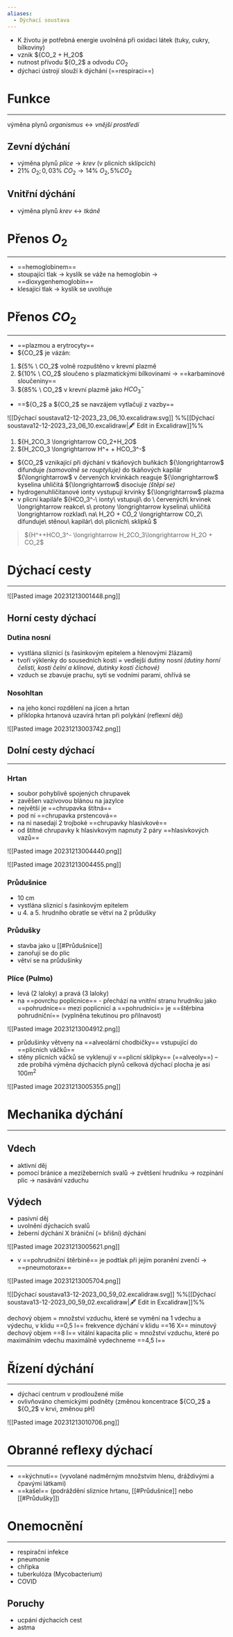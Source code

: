 ```yaml
---
aliases:
  - Dýchací soustava
---
```


- K životu je potřebná energie uvolněná při oxidaci látek (tuky, cukry, bílkoviny)
- vznik ${CO_2 + H_2O$
- nutnost přívodu ${O_2$ a odvodu $CO_2$
- dýchací ústrojí slouží k dýchání (==respiraci==)
# Funkce
---
výměna plynů $organismus \longleftrightarrow vnější \ prostředí$

## Zevní dýchání
- výměna plynů $plíce \longrightarrow krev$ (v plicních sklípcích)
- $21 \% \ O_2; 0,03\% \ CO_2 \longrightarrow 14\% \ O_2, 5\% CO_2$
## Vnitřní dýchání
- výměna plynů $krev \longleftrightarrow tkáně$
# Přenos $O_2$
---
- ==hemoglobinem==
- stoupající tlak $\longrightarrow$ kyslík se váže na hemoglobin $\longrightarrow$ ==dioxygenhemoglobin==
-  klesající tlak $\longrightarrow$ kyslík se uvolňuje
# Přenos $CO_2$
---
- ==plazmou a erytrocyty==
- ${CO_2$ je vázán:
1. ${5\% \ CO_2$ volně rozpuštěno v krevní plazmě
2. ${10\% \ CO_2$ sloučeno s plazmatickými bílkovinami $\longrightarrow$ ==karbaminové sloučeniny==
3. ${85\% \ CO_2$ v krevní plazmě jako $HCO_3^-$
- ==${O_2$ a ${CO_2$ se navzájem vytlačují z vazby==

![[Dýchací soustava12-12-2023_23_06_10.excalidraw.svg]]
%%[[Dýchací soustava12-12-2023_23_06_10.excalidraw|🖋 Edit in Excalidraw]]%%

1. ${H_2CO_3 \longrightarrow CO_2+H_2O$
2. ${H_2CO_3 \longrightarrow H^+ + HCO_3^-$

- ${CO_2$ vznikající při dýchání v tkáňových buňkách ${\longrightarrow$ difunduje _(samovolně se rouptyluje)_ do tkáňových kapilár ${\longrightarrow$ v červených krvinkách reaguje ${\longrightarrow$  kyselina uhličitá ${\longrightarrow$ disociuje _(štěpí se)_
- hydrogenuhličitanové ionty vystupují krvinky ${\longrightarrow$ plazma
- v plicní kapiláře  ${HCO_3^-\ ionty\ vstupují\ do \ červených\ krvinek \longrightarrow reakce\ s\ protony \longrightarrow kyselina\ uhličitá \longrightarrow rozklad\ na\ H_2O + CO_2 \longrightarrow CO_2\ difunduje\ stěnou\ kapilár\ do\ plicních\ sklípků $ 

>${H^++HCO_3^- \longrightarrow H_2CO_3\longrightarrow H_2O + CO_2$

# Dýchací cesty
---

![[Pasted image 20231213001448.png]]

## Horní cesty dýchací
### Dutina nosní
- vystlána sliznicí (s řasinkovým epitelem a hlenovými žlázami)
- tvoří výklenky do sousedních kostí = vedlejší dutiny nosní _(dutiny horní čelisti, kosti čelní a klínové, dutinky kosti čichové)_
- vzduch se zbavuje prachu, sytí se vodními parami, ohřívá se
### Nosohltan
- na jeho konci rozdělení na jícen a hrtan
- příklopka hrtanová uzavírá hrtan při polykání (reflexní děj)

![[Pasted image 20231213003742.png]]

## Dolní cesty dýchací
---
### Hrtan
- soubor pohyblivě spojených chrupavek
- zavěšen vazivovou blánou na jazylce
- největší je ==chrupavka štítná==
- pod ní ==chrupavka prstencová==
- na ni nasedají 2 trojboké ==chrupavky hlasivkové==
- od štítné chrupavky k hlasivkovým napnuty 2 páry ==hlasivkových vazů==

![[Pasted image 20231213004440.png]]

![[Pasted image 20231213004455.png]]

### Průdušnice
- 10 cm
- vystlána sliznicí s řasinkovým epitelem
- u 4. a 5. hrudního obratle se větví na 2 průdušky
### Průdušky
- stavba jako u [[#Průdušnice]]
- zanořují se do plic
- větví se na průdušinky
### Plíce (Pulmo)
- levá (2 laloky) a pravá (3 laloky)
- na ==povrchu poplicnice== - přechází  na vnitřní stranu hrudníku jako ==pohrudnice==
mezi poplicnicí a ==pohrudnicí== je ==štěrbina pohrudniční== (vyplněna tekutinou pro přilnavost)

![[Pasted image 20231213004912.png]]

- průdušinky větveny na ==alveolární chodbičky== vstupující do ==plicních váčků==
- stěny plicních váčků se vyklenují v ==plicní sklípky== (==alveoly==) – zde probíhá výměna dýchacích plynů
celková dýchací plocha je asi $100 m^2$

![[Pasted image 20231213005355.png]]

# Mechanika dýchání
---
## Vdech
- aktivní děj
- pomocí bránice a mezižeberních svalů $\longrightarrow$ zvětšení hrudníku $\longrightarrow$  rozpínání plic $\longrightarrow$ nasávání vzduchu

## Výdech
- pasivní děj
- uvolnění dýchacích svalů
- žeberní dýchání X brániční (= břišní) dýchání

![[Pasted image 20231213005621.png]]

- v ==pohrudniční štěrbině== je podtlak
při jejím poranění zvenčí $\longrightarrow$ ==pneumotorax==

![[Pasted image 20231213005704.png]]


![[Dýchací soustava13-12-2023_00_59_02.excalidraw.svg]]
%%[[Dýchací soustava13-12-2023_00_59_02.excalidraw|🖋 Edit in Excalidraw]]%%

 dechový objem = množství vzduchu, které se vymění na 1 vdechu a výdechu, v klidu  ==0,5 l==
frekvence dýchání v klidu ==16 X==
minutový dechový objem ==8 l==
vitální kapacita plic = množství vzduchu, které po maximálním vdechu maximálně vydechneme ==4,5 l==

# Řízení dýchání
---
- dýchací centrum v prodloužené míše
- ovlivňováno chemickými podněty (změnou koncentrace ${CO_2$ a ${O_2$ v krvi, změnou pH)

![[Pasted image 20231213010706.png]]

# Obranné reflexy dýchací
---
- ==kýchnutí== (vyvolané nadměrným množstvím hlenu, dráždivými a čpavými 
látkami)
- ==kašel== (podráždění sliznice hrtanu, [[#Průdušnice]] nebo [[#Průdušky]])

# Onemocnění
---

- respirační infekce
- pneumonie
- chřipka
- tuberkulóza (Mycobacterium)
- COVID
## Poruchy
- ucpání dýchacích cest
- astma